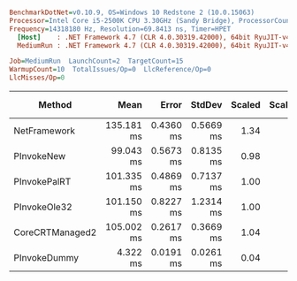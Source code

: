 ``` ini

BenchmarkDotNet=v0.10.9, OS=Windows 10 Redstone 2 (10.0.15063)
Processor=Intel Core i5-2500K CPU 3.30GHz (Sandy Bridge), ProcessorCount=4
Frequency=14318180 Hz, Resolution=69.8413 ns, Timer=HPET
  [Host]    : .NET Framework 4.7 (CLR 4.0.30319.42000), 64bit RyuJIT-v4.7.2102.0
  MediumRun : .NET Framework 4.7 (CLR 4.0.30319.42000), 64bit RyuJIT-v4.7.2102.0

Job=MediumRun  LaunchCount=2  TargetCount=15  
WarmupCount=10  TotalIssues/Op=0  LlcReference/Op=0  
LlcMisses/Op=0  

```
 |          Method |       Mean |     Error |    StdDev | Scaled | ScaledSD |     Gen 0 | Allocated | Mispredict rate | BranchInstructions/Op | CacheMisses/Op | BranchMispredictions/Op | BranchInstructionRetired/Op |
 |---------------- |-----------:|----------:|----------:|-------:|---------:|----------:|----------:|----------------:|----------------------:|---------------:|------------------------:|----------------------------:|
 |    NetFramework | 135.181 ms | 0.4360 ms | 0.5669 ms |   1.34 |     0.02 | 1750.0000 | 5694690 B |          1,04 % |              47856913 |          22067 |                  497425 |                    47856947 |
 |      PInvokeNew |  99.043 ms | 0.5673 ms | 0.8135 ms |   0.98 |     0.01 | 1062.5000 | 3375282 B |          0,85 % |               8407040 |           2944 |                   71661 |                     8407040 |
 |    PInvokePalRT | 101.335 ms | 0.4869 ms | 0.7137 ms |   1.00 |     0.01 | 1062.5000 | 3375282 B |          0,95 % |             164659626 |          61440 |                 1566776 |                   164659712 |
 |    PInvokeOle32 | 101.150 ms | 0.8227 ms | 1.2314 ms |   1.00 |     0.00 | 1062.5000 | 3375282 B |          0,92 % |               8417517 |           2852 |                   77385 |                     8417517 |
 | CoreCRTManaged2 | 105.002 ms | 0.2617 ms | 0.3669 ms |   1.04 |     0.01 | 1062.5000 | 3375282 B |          0,93 % |              34699997 |          11537 |                  323054 |                    34700014 |
 |    PInvokeDummy |   4.322 ms | 0.0191 ms | 0.0261 ms |   0.04 |     0.00 |         - |       0 B |          0,05 % |               2278557 |            388 |                    1224 |                     2278560 |
